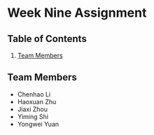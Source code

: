 # Week Nine Assignment

## Table of Contents
1. [Team Members](#team-members)

## Team Members
* Chenhao Li
* Haoxuan Zhu
* Jiaxi Zhou
* Yiming Shi
* Yongwei Yuan
